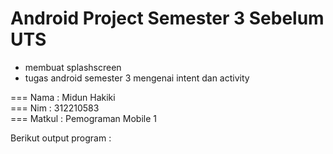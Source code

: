# Android Project Semester 3 Sebelum UTS

*  membuat splashscreen
*  tugas android semester 3 mengenai intent dan activity

=== Nama    : Midun Hakiki   
=== Nim     : 312210583   
=== Matkul  : Pemograman Mobile 1   

Berikut output program :

